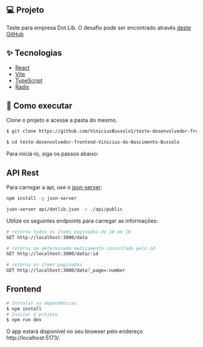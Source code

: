 ## 💻 Projeto

Teste para empresa Dot.Lib. O desafio pode ser encontrado através <a href="https://github.com/Dotlib-BR/teste-desenvolvedor-frontend">deste GitHub</a>

## ✨ Tecnologias

- [React](https://react.dev/)
- [Vite](https://vitejs.dev/)
- [TypeScript](https://www.typescriptlang.org/)
- [Radix](https://www.radix-ui.com/)

## 🚀 Como executar

Clone o projeto e acesse a pasta do mesmo.

```bash
$ git clone https://github.com/ViniciusBussolo1/teste-desenvolvedor-frontend.git

$ cd teste-desenvolvedor-frontend-Vinicius-do-Nascimento-Bussolo
```

Para iniciá-lo, siga os passos abaixo:

## API Rest

Para carregar a api, use o [json-server](https://github.com/typicode/json-server):

```sh
npm install -g json-server

json-server api/dotlib.json -s ./api/public
```

Utilize os seguintes endpoints para carregar as informações:

```sh
# retorna todos os items paginados de 10 em 10
GET http://localhost:3000/data

# retorna um determinado medicamento consultado pelo id
GET http://localhost:3000/data/:id

# retorna os items paginados
GET http://localhost:3000/data?_page=:number
```

## Frontend

```bash
# Instalar as dependências
$ npm install
# Iniciar o projeto
$ npm run dev
```

O app estará disponível no seu browser pelo endereço  http://localhost:5173/.